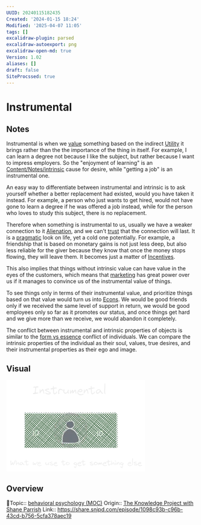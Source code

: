 ```yaml
---
UUID: 20240115182435
Created: '2024-01-15 18:24'
Modified: '2025-04-07 11:05'
tags: []
excalidraw-plugin: parsed
excalidraw-autoexport: png
excalidraw-open-md: true
Version: 1.02
aliases: []
draft: false
SiteProcssed: true
---
```


# Instrumental

## Notes

Instrumental is when we [value](/notes/desire.md) something based on the indirect [Utility](/notes/utility.md) it brings rather than the the importance of the thing in itself. For example, I can learn a degree not because I like the subject, but rather because I want to impress employers. So the "enjoyment of learning" is an [Content/Notes/intrinsic](/notes/content/notes/intrinsic.md) cause for desire, while "getting a job" is an instrumental one.

An easy way to differentiate between instrumental and intrinsic is to ask yourself whether a better replacement had existed, would you have taken it instead. For example, a person who just wants to get hired, would not have gone to learn a degree if he was offered a job instead, while for the person who loves to study this subject, there is no replacement.

Therefore when something is instrumental to us, usually we have a weaker connection to it [Alienation](/notes/alienation.md), and we can't [trust](/notes/trust.md) that the connection will last. It is a [pragmatic](/notes/pragmatism.md) look on life, yet a cold one potentially. For example, a friendship that is based on monetary gains is not just less deep, but also less reliable for the giver because they know that once the money stops flowing, they will leave them. It becomes just a matter of [Incentives](/notes/incentives.md).

This also implies that things without intrinsic value can have value in the eyes of the customers, which means that [marketing](/notes/narratives.md) has great power over us if it manages to convince us of the instrumental value of things.

To see things only in terms of their instrumental value, and prioritize things based on that value would turn us into [Econs](/notes/econs.md). We would be good friends only if we received the same level of support in return, we would be good employees only so far as it promotes our status, and once things get hard and we give more than we receive, we would abandon it completely.

The conflict between instrumental and intrinsic properties of objects is similar to the [form vs essence](/notes/form-vs-essence.md) conflict of individuals. We can compare the intrinsic properties of the individual as their soul, values, true desires, and their instrumental properties as their ego and image.

## Visual

![Instrumental.webp](/notes/instrumental.webp)

## Overview
🔼Topic:: [behavioral psychology (MOC)](/mocs/behavioral-psychology-moc.md)
Origin:: [The Knowledge Project with Shane Parrish](/notes/the-knowledge-project-with-shane-parrish.md)
Link:: https://share.snipd.com/episode/1098c93b-c96b-43cd-b756-5cfa378aec19

